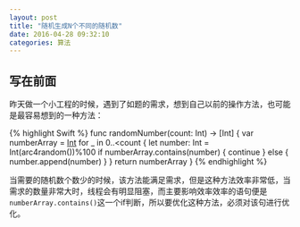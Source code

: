 ```yaml
---
layout: post
title: "随机生成N个不同的随机数"
date: 2016-04-28 09:32:10
categories: 算法
---
```


## 写在前面

昨天做一个小工程的时候，遇到了如题的需求，想到自己以前的操作方法，也可能是最容易想到的一种方法：

{% highlight Swift %}
func randomNumber(count: Int) -> [Int] {
    var numberArray = [Int]()
    for _ in 0..<count {
    	let number: Int = Int(arc4random())%100
    	if numberArray.contains(number) {
    		continue
    	} else {
    		number.append(number)
    	}
    }
    return numberArray
}
{% endhighlight %}

当需要的随机数个数少的时候，该方法能满足需求，但是这种方法效率非常低，当需求的数量非常大时，线程会有明显阻塞，而主要影响效率效率的语句便是`numberArray.contains()`这一个if判断，所以要优化这种方法，必须对该句进行优化。





